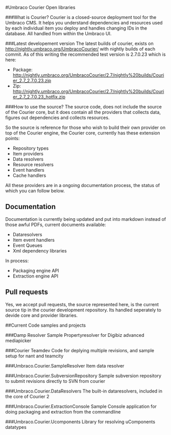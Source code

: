 #Umbraco Courier Open libraries	

###What is Courier?
Courier is a closed-source deployment tool for the Umbraco CMS. It helps you understand dependencies and resources used by each individual item you deploy and handles changing IDs in the database. All handled from within the Umbraco UI.

###Latest developement version
The latest builds of courier, exists on http://nightly.umbraco.org/UmbracoCourier/ with nightly builds of each commit. 
As of this writing the recommended test version is 2.7.0.23 which is here:

* Package: http://nightly.umbraco.org/UmbracoCourier/2.7/nightly%20builds/Courier_2.7_2.7.0.23.zip
* Zip: http://nightly.umbraco.org/UmbracoCourier/2.7/nightly%20builds/Courier_2.7_2.7.0.23_hotfix.zip


###How to use the source?
The source code, does not include the source of the Courier core, but it does contain all the providers that collects data, figures out dependencies and collects resources. 

So the source is  reference for those who wish to build their own provider on top of the Courier engine, the Courier core, currently has these extension points:

* Repository types
* Item providers
* Data resolvers
* Resource resolvers
* Event handlers
* Cache handlers

All these providers are in a ongoing documentation process, the status of which you can follow below.

## Documentation
Documentation is currently being updated and put into markdown instead of those awful PDFs, current documents available:

* Dataresolvers
* Item event handlers
* Event Queues
* Xml dependency libraries

In process:

* Packaging engine API
* Extraction engine API

## Pull requests
Yes, we accept pull requests, the source represented here, is the current source tip in the courier development repository. Its handled seperately to devide core and provider libraries.


##Current Code samples and projects

###Damp Resolver
Sample Propertyresolver for Digibiz advanced mediapicker

###Courier Teamdev
Code for deplying multiple revisions, and sample setup for nant and teamcity

###Umbraco.Courier.SampleResolver
Item data resolver

###Umbraco.Courier.SubversionRepository
Sample subversion repository to submit revisions directly to SVN from courier

###Umbraco.Courier.DataResolvers
The built-in dataresolvers, included in the core of Courier 2

###Umbraco.Courier.ExtractionConsole
Sample Console application for doing packaging and extraction from the commandline

###Umbraco.Courier.Ucomponents
Library for resolving uComponents datatypes

